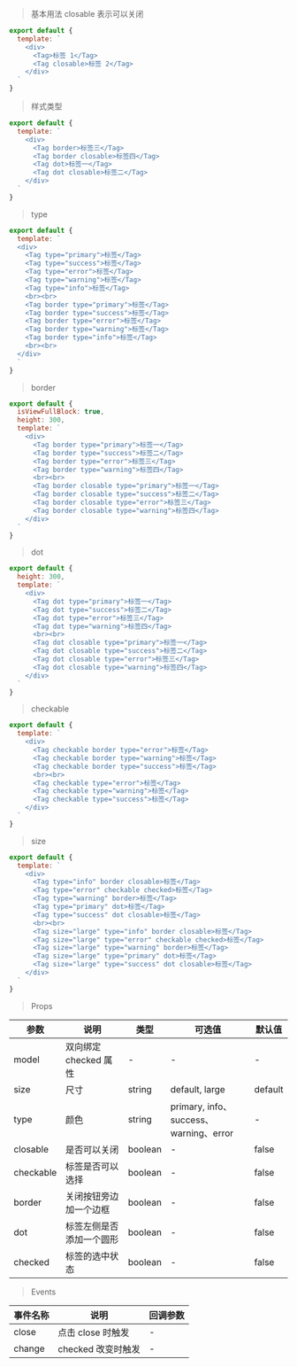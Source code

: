 > 基本用法 closable 表示可以关闭

```js
export default {
  template: `
    <div>
      <Tag>标签 1</Tag>
      <Tag closable>标签 2</Tag>
    </div>
  `
}
```

> 样式类型

```js
export default {
  template: `
    <div>
      <Tag border>标签三</Tag>
      <Tag border closable>标签四</Tag>
      <Tag dot>标签一</Tag>
      <Tag dot closable>标签二</Tag>
    </div>
  `
}
```

> type

```js
export default {
  template: `
  <div>
    <Tag type="primary">标签</Tag>
    <Tag type="success">标签</Tag>
    <Tag type="error">标签</Tag>
    <Tag type="warning">标签</Tag>
    <Tag type="info">标签</Tag>
    <br><br>
    <Tag border type="primary">标签</Tag>
    <Tag border type="success">标签</Tag>
    <Tag border type="error">标签</Tag>
    <Tag border type="warning">标签</Tag>
    <Tag border type="info">标签</Tag>
    <br><br>
  </div>
  `
}
```

> border

```js
export default {
  isViewFullBlock: true,
  height: 300,
  template: `
    <div>
      <Tag border type="primary">标签一</Tag>
      <Tag border type="success">标签二</Tag>
      <Tag border type="error">标签三</Tag>
      <Tag border type="warning">标签四</Tag>
      <br><br>
      <Tag border closable type="primary">标签一</Tag>
      <Tag border closable type="success">标签二</Tag>
      <Tag border closable type="error">标签三</Tag>
      <Tag border closable type="warning">标签四</Tag>
    </div>
  `
}
```

> dot

```js
export default {
  height: 300,
  template: `
    <div>
      <Tag dot type="primary">标签一</Tag>
      <Tag dot type="success">标签二</Tag>
      <Tag dot type="error">标签三</Tag>
      <Tag dot type="warning">标签四</Tag>
      <br><br>
      <Tag dot closable type="primary">标签一</Tag>
      <Tag dot closable type="success">标签二</Tag>
      <Tag dot closable type="error">标签三</Tag>
      <Tag dot closable type="warning">标签四</Tag>
    </div>
  `
}
```

> checkable

```js
export default {
  template: `
    <div>
      <Tag checkable border type="error">标签</Tag>
      <Tag checkable border type="warning">标签</Tag>
      <Tag checkable border type="success">标签</Tag>
      <br><br>
      <Tag checkable type="error">标签</Tag>
      <Tag checkable type="warning">标签</Tag>
      <Tag checkable type="success">标签</Tag>
    </div>
  `
}
```

> size

```js
export default {
  template: `
    <div>
      <Tag type="info" border closable>标签</Tag>
      <Tag type="error" checkable checked>标签</Tag>
      <Tag type="warning" border>标签</Tag>
      <Tag type="primary" dot>标签</Tag>
      <Tag type="success" dot closable>标签</Tag>
      <br><br>
      <Tag size="large" type="info" border closable>标签</Tag>
      <Tag size="large" type="error" checkable checked>标签</Tag>
      <Tag size="large" type="warning" border>标签</Tag>
      <Tag size="large" type="primary" dot>标签</Tag>
      <Tag size="large" type="success" dot closable>标签</Tag>
    </div>
  `
}
```

> Props

参数 | 说明 | 类型 | 可选值 | 默认值
---|---|---|---|---
model | 双向绑定 checked 属性 | - | - | -
size | 尺寸 | string | default, large | default
type | 颜色 | string | primary, info、success、warning、error | -
closable | 是否可以关闭 | boolean | - | false
checkable | 标签是否可以选择 | boolean | - | false
border | 关闭按钮旁边加一个边框 | boolean | - | false
dot |  标签左侧是否添加一个圆形 | boolean | - | false
checked | 标签的选中状态 | boolean | - | false

> Events

事件名称 | 说明 | 回调参数
---|---|---
close | 点击 close 时触发 | -
change | checked 改变时触发 | -
